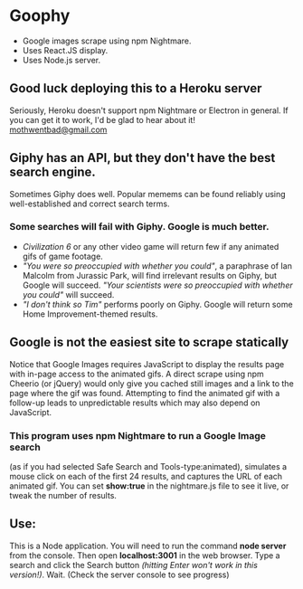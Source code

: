 # Goophy
* Google images scrape using npm Nightmare.
* Uses React.JS display.
* Uses Node.js server.

## Good luck deploying this to a Heroku server
Seriously, Heroku doesn't support npm Nightmare or Electron in general.  If you can get it to work, I'd be glad to hear about it! mothwentbad@gmail.com

## Giphy has an API, but they don't have the best search engine.
Sometimes Giphy does well.  Popular memems can be found reliably using well-established and correct search terms.

### Some searches will fail with Giphy.  Google is much better.
* _Civilization 6_ or any other video game will return few if any animated gifs of game footage.
* _"You were so preoccupied with whether you could"_, a paraphrase of Ian Malcolm from Jurassic Park, will find irrelevant results on Giphy, but Google will succeed.  _"Your scientists were so preoccupied with whether you could"_ will succeed.
* _"I don't think so Tim"_ performs poorly on Giphy.  Google will return some Home Improvement-themed results. 

## Google is not the easiest site to scrape statically
Notice that Google Images requires JavaScript to display the results page with in-page access to the animated gifs.  A direct scrape using npm Cheerio (or jQuery) would only give you cached still images and a link to the page where the gif was found.  Attempting to find the animated gif with a follow-up leads to unpredictable results which may also depend on JavaScript.

### This program uses npm Nightmare to run a Google Image search
(as if you had selected Safe Search and Tools-type:animated), simulates a mouse click on each of the first 24 results, and captures the URL of each animated gif.  You can set __show:true__ in the nightmare.js file to see it live, or tweak the number of results.

## Use:
This is a Node application.  You will need to run the command __node server__ from the console.  Then open __localhost:3001__ in the web browser.  Type a search and click the Search button _(hitting Enter won't work in this version!)_.  Wait.  (Check the server console to see progress)
